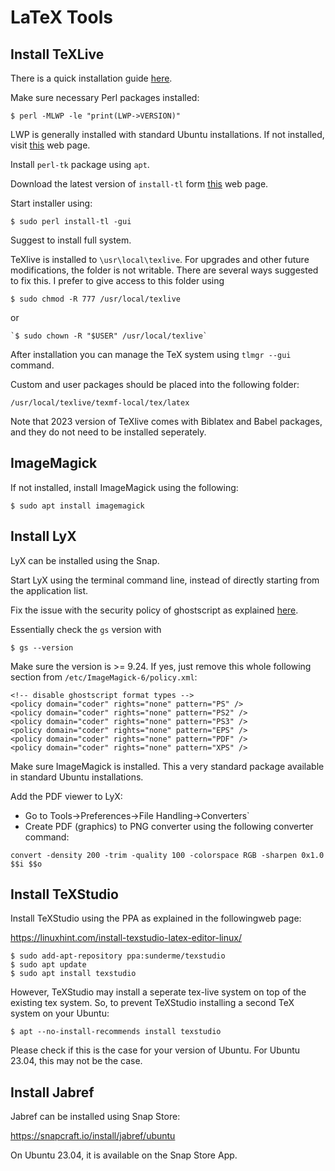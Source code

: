 # LaTeX Tools

## Install TeXLive

There is a quick installation guide [here][a].

[a]: https://tug.org/texlive/quickinstall.html

Make sure necessary Perl packages installed:

```
$ perl -MLWP -le "print(LWP->VERSION)"
```

LWP is generally installed with standard Ubuntu installations. If not installed, visit [this][c] web page.

[c]: https://lwp.interglacial.com/ch01_03.htm

Install `perl-tk` package using `apt`.

Download the latest version of `install-tl` form [this][b] web page.

[b]: https://mirror.dogado.de/tex-archive/systems/texlive/tlnet/

Start installer using:
```
$ sudo perl install-tl -gui
```

Suggest to install full system.

TeXlive is installed to `\usr\local\texlive`. For upgrades and other future modifications, the folder is not writable. There are several ways suggested to fix this. I prefer to give access to this folder using

```
$ sudo chmod -R 777 /usr/local/texlive
```

or

```
`$ sudo chown -R "$USER" /usr/local/texlive`
```


After installation you can manage the TeX system using `tlmgr --gui` command.

Custom and user packages should be placed into the following folder:

```
/usr/local/texlive/texmf-local/tex/latex
```

Note that 2023 version of TeXlive comes with Biblatex and Babel packages, and they do not need to be installed seperately.

## ImageMagick

If not installed, install ImageMagick using the following:

```
$ sudo apt install imagemagick
```

## Install LyX

LyX can be installed using the Snap.

Start LyX using the terminal command line, instead of directly starting from the application list.

Fix the issue with the security policy of ghostscript as explained [here][d].

[d]: https://stackoverflow.com/questions/52998331/imagemagick-security-policy-pdf-blocking-conversion


Essentially check the `gs` version with

```
$ gs --version
```

Make sure the version is >= 9.24. If yes, just remove this whole following section from `/etc/ImageMagick-6/policy.xml`:

```
<!-- disable ghostscript format types -->
<policy domain="coder" rights="none" pattern="PS" />
<policy domain="coder" rights="none" pattern="PS2" />
<policy domain="coder" rights="none" pattern="PS3" />
<policy domain="coder" rights="none" pattern="EPS" />
<policy domain="coder" rights="none" pattern="PDF" />
<policy domain="coder" rights="none" pattern="XPS" />
```

Make sure ImageMagick is installed. This a very standard package available in standard Ubuntu installations.

Add the PDF viewer to LyX:

* Go to Tools->Preferences->File Handling->Converters`
* Create PDF (graphics) to PNG converter using the following converter command:

`convert -density 200 -trim -quality 100 -colorspace RGB -sharpen 0x1.0 $$i $$o`


## Install TeXStudio

Install TeXStudio using the PPA as explained in the followingweb page:

<https://linuxhint.com/install-texstudio-latex-editor-linux/>

```
$ sudo add-apt-repository ppa:sunderme/texstudio
$ sudo apt update
$ sudo apt install texstudio

```

However, TeXStudio may install a seperate tex-live system on top of the existing tex system. So, to prevent TeXStudio installing a second TeX system on your Ubuntu:

`$ apt --no-install-recommends install texstudio`

Please check if this is the case for your version of Ubuntu. For Ubuntu 23.04, this may not be the case.


## Install Jabref

Jabref can be installed using Snap Store:

<https://snapcraft.io/install/jabref/ubuntu>

On Ubuntu 23.04, it is available on the Snap Store App.